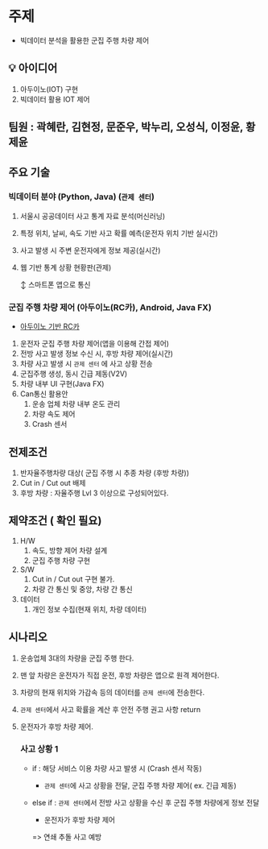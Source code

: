 # 주제

- 빅데이터 분석을 활용한 군집 주행 차량 제어

## :bulb: 아이디어

1. 아두이노(IOT) 구현
2. 빅데이터 활용 IOT 제어

## 팀원 : 곽혜란, 김현정, 문준우, 박누리, 오성식, 이정윤, 황제윤

## 주요 기술

### 빅데이터 분야 (Python, Java) (`관제 센터`)

1. 서울시 공공데이터 사고 통계 자료 분석(머신러닝)

2. 특정 위치, 날씨, 속도 기반 사고 확률 예측(운전자 위치 기반 실시간)

3. 사고 발생 시 주변 운전자에게 정보 제공(실시간)

4. 웹 기반 통계 상황 현황판(관제)

   
   
   ↕  스마트폰 앱으로 통신 
   
   

### 군집 주행 차량 제어 (아두이노(RC카), Android, Java FX)

- [아두이노 기반 RC카](https://www.google.com/search?q=아두이노+RC카&oq=아두이노+RC카&aqs=chrome..69i57.3562j0j1&sourceid=chrome&ie=UTF-8)

1. 운전자 군집 주행 차량 제어(앱을 이용해 간접 제어)
2. 전방 사고 발생 정보 수신 시, 후방 차량 제어(실시간)
3. 차량 사고 발생 시 `관제 센터` 에 사고 상황 전송
4. 군집주행 생성, 동시 긴급 제동(V2V)
5. 차량 내부 UI 구현(Java FX)
6. Can통신 활용안
   1. 운송 업체 차량 내부 온도 관리
   2. 차량 속도 제어
   3. Crash 센서

## 전제조건

1. 반자율주행차량 대상( 군집 주행 시 추종 차량 (후방 차량))
2. Cut in / Cut out 배제
3. 후방 차량 : 자율주행 Lvl 3 이상으로 구성되어있다.

## 제약조건 ( 확인 필요)

1. H/W
   1. 속도, 방향 제어 차량 설계
   2. 군집 주행 차량 구현
2. S/W
   1. Cut in / Cut out 구현 불가.
   2. 차량 간 통신 및 중앙, 차량 간 통신
3. 데이터
   1. 개인 정보 수집(현재 위치, 차량 데이터)

## 시나리오

1. 운송업체 3대의 차량을 군집 주행 한다.

2. 맨 앞 차량은 운전자가 직접 운전, 후방 차량은 앱으로 원격 제어한다.

3. 차량의 현재 위치와 가감속 등의 데이터를 `관제 센터`에 전송한다.

4. `관제 센터`에서 사고 확률을 계산 후 안전 주행 권고 사항 return

5. 운전자가 후방 차량 제어.

   ### 	사고 상황 1

   - if  : 해당 서비스 이용 차량 사고 발생 시 (Crash 센서 작동)
     
     -  `관제 센터`에 사고 상황을 전달, 군집 주행 차량 제어( ex. 긴급 제동)
   - else if : `관제 센터`에서 전방 사고 상황을 수신 후 군집 주행 차량에게 정보 전달
     
     - 운전자가 후방 차량 제어
     
     => 연쇄 추돌 사고 예방 

